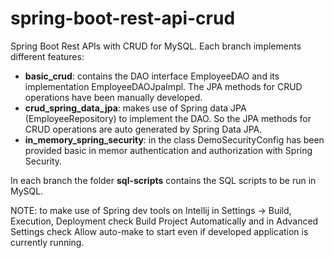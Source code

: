 # spring-boot-rest-api-crud
Spring Boot Rest APIs with CRUD for MySQL. Each branch implements different features:

- **basic_crud**: contains the DAO interface EmployeeDAO and its implementation EmployeeDAOJpaImpl. The JPA methods for CRUD operations have been manually developed.
- **crud_spring_data_jpa**: makes use of Spring data JPA (EmployeeRepository) to implement the DAO. So the JPA methods for CRUD operations are auto generated by Spring Data JPA.
- **in_memory_spring_security**: in the class DemoSecurityConfig has been provided basic in memor authentication and authorization with Spring Security.

In each branch the folder **sql-scripts** contains the SQL scripts to be run in MySQL.

NOTE: to make use of Spring dev tools on Intellij in Settings -> Build, Execution, Deployment check Build Project Automatically and in Advanced Settings check Allow auto-make to start even if developed application is currently running.
